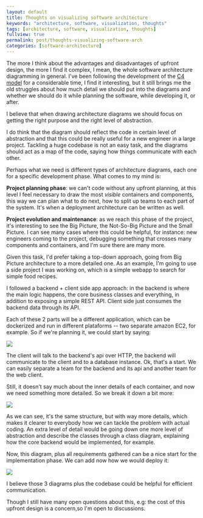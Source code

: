 ```yaml
---
layout: default
title: Thoughts on visualizing software architecture
keywords: "architecture, software, visualization, thoughts"
tags: [architecture, software, visualization, thoughts]
fullview: true
permalink: post/thoughts-visualizing-software-arch
categories: [software-architecture]
---
```


The more I think about the advantages and disadvantages of upfront design, the more I find it complex, I mean, the whole software architecture diagramming in general. I've been following the development of the [C4 model](http://www.codingthearchitecture.com/2014/08/24/c4_model_poster.html) for a considerable time, I find it interesting, but it still brings me the old struggles about how much detail we should put into the diagrams and whether we should do it while planning the software, while developing it, or after.

I believe that when drawing architecture diagrams we should focus on getting the right purpose and the right level of abstraction.

<!--more-->

I do think that the diagram should reflect the code in certain level of abstraction and that this could be really useful for a new engineer in a large project. Tackling a huge codebase is not an easy task, and the diagrams should act as a map of the code, saying how things communicate with each other.

Perhaps what we need is different types of architecture diagrams, each one for a specific development phase. What comes to my mind is:


**Project planning phase**: we can't code without any upfront planning, at this level I feel necessary to draw the most _visible_ containers and components, this way we can plan what to do next, how to split up teams to each part of the system. It's when a deployment architecture can be written as well.

**Project evolution and maintenance**: as we reach this phase of the project, it's interesting to see the Big Picture, the Not-So-Big Picture and the Small Picture. I can see many cases where this could be helpful, for instance: new engineers coming to the project, debugging something that crosses many components and containers, and I'm sure there are many more.

Given this task, I'd prefer taking a top-down approach, going from Big Picture architecture to a more detailed one. As an example, I'm going to use a side project I was working on, which is a simple webapp to search for simple food recipes.

I followed a backend + client side app approach: in the backend is where the main logic happens, the core business classes and everything, in addition to exposing a simple REST API. Client side just consumes the backend data through its API.

Each of these 2 parts will be a different application, which can be dockerized and run in different plataforms -- two separate amazon EC2, for example. So if we're planning it, we could start by saying:

![](/content/images/images/gdd20overview.png)

The client will talk to the backend's api over HTTP, the backend will communicate to the client and to a database instance. Ok, that's a start. We can easily separate a team for the backend and its api and another team for the web client.

Still, it doesn't say much about the inner details of each container, and now we need something more detailed. So we break it down a bit more:


![](/content/images/images/gdd20arch.png)

As we can see, it's the same structure, but with way more details, which makes it clearer to everybody how we can tackle the problem with actual coding. An extra level of detail would be going down one more level of abstraction and describe the classes through a class diagram, explaining how the core backend would be implemented, for example.

Now, this diagram, plus all requirements gathered can be a nice start for the implementation phase. We can add now how we would deploy it:


![](/content/images/images/gdd20deploy.png)

I believe those 3 diagrams plus the codebase could be helpful for efficient communication.

Though I still have many open questions about this, e.g: the cost of this upfront design is a concern,so I'm open to discussions.
